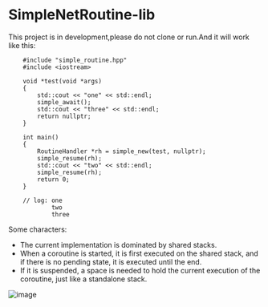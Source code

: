 # SimpleNetRoutine-lib

This project is in development,please do not clone or run.And it will work like this:

```
    #include "simple_routine.hpp"
    #include <iostream>

    void *test(void *args)
    {
        std::cout << "one" << std::endl;
        simple_await();
        std::cout << "three" << std::endl;
        return nullptr;
    }

    int main()
    {
        RoutineHandler *rh = simple_new(test, nullptr);
        simple_resume(rh);
        std::cout << "two" << std::endl;
        simple_resume(rh);
        return 0;
    }

    // log: one
            two
            three
```

Some characters:

- The current implementation is dominated by shared stacks.
- When a coroutine is started, it is first executed on the shared stack, and if there is no pending state, it is executed until the end.
- If it is suspended, a space is needed to hold the current execution of the coroutine, just like a standalone stack.

![image](https://user-images.githubusercontent.com/122962161/233800372-1c0f43fb-e458-4146-b9ee-f832426ceaf3.png)
